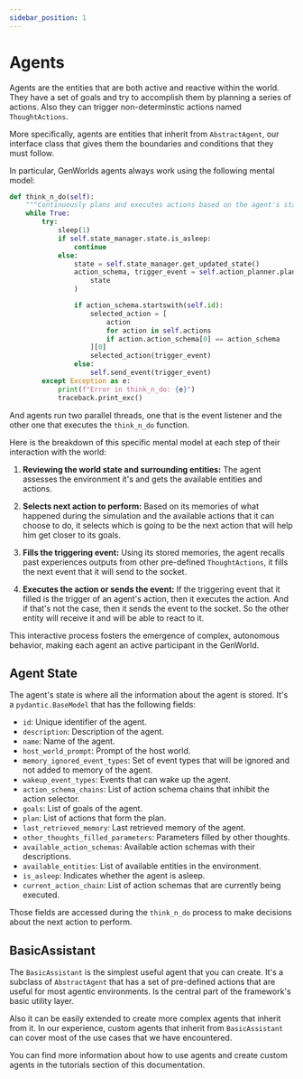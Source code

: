 ```yaml
---
sidebar_position: 1
---
```


# Agents

Agents are the entities that are both active and reactive within the world. They have a set of goals and try to accomplish them by planning a series of actions. Also they can trigger non-determinstic actions named `ThoughtActions`.

More specifically, agents are entities that inherit from `AbstractAgent`, our interface class that gives them the boundaries and conditions that they must follow.

In particular, GenWorlds agents always work using the following mental model:

```python
def think_n_do(self):
    """Continuously plans and executes actions based on the agent's state."""
    while True:
        try:
            sleep(1)
            if self.state_manager.state.is_asleep:
                continue
            else:
                state = self.state_manager.get_updated_state()
                action_schema, trigger_event = self.action_planner.plan_next_action(
                    state
                )

                if action_schema.startswith(self.id):
                    selected_action = [
                        action
                        for action in self.actions
                        if action.action_schema[0] == action_schema
                    ][0]
                    selected_action(trigger_event)
                else:
                    self.send_event(trigger_event)
        except Exception as e:
            print(f"Error in think_n_do: {e}")
            traceback.print_exc()
```

And agents run two parallel threads, one that is the event listener and the other one that executes the `think_n_do` function.

Here is the breakdown of this specific mental model at each step of their interaction with the world:

1. **Reviewing the world state and surrounding entities:** The agent assesses the environment it's and gets the available entities and actions.

2. **Selects next action to perform:** Based on its memories of what happened during the simulation and the available actions that it can choose to do, it selects which is going to be the next action that will help him get closer to its goals.

3. **Fills the triggering event:** Using its stored memories, the agent recalls past experiences outputs from other pre-defined `ThoughtActions`, it fills the next event that it will send to the socket.

4. **Executes the action or sends the event:** If the triggering event that it filled is the trigger of an agent's action, then it executes the action. And if that's not the case, then it sends the event to the socket. So the other entity will receive it and will be able to react to it.

This interactive process fosters the emergence of complex, autonomous behavior, making each agent an active participant in the GenWorld.

## Agent State

The agent's state is where all the information about the agent is stored. It's a `pydantic.BaseModel` that has the following fields:

* `id`: Unique identifier of the agent.
* `description`: Description of the agent.
* `name`: Name of the agent.
* `host_world_prompt`: Prompt of the host world.
* `memory_ignored_event_types`: Set of event types that will be ignored and not added to memory of the agent.
* `wakeup_event_types`: Events that can wake up the agent.
* `action_schema_chains`: List of action schema chains that inhibit the action selector.
* `goals`: List of goals of the agent.
* `plan`: List of actions that form the plan.
* `last_retrieved_memory`: Last retrieved memory of the agent.
* `other_thoughts_filled_parameters`: Parameters filled by other thoughts.
* `available_action_schemas`: Available action schemas with their descriptions.
* `available_entities`: List of available entities in the environment.
* `is_asleep`: Indicates whether the agent is asleep.
* `current_action_chain`: List of action schemas that are currently being executed.

Those fields are accessed during the `think_n_do` process to make decisions about the next action to perform.

## BasicAssistant

The `BasicAssistant` is the simplest useful agent that you can create. It's a subclass of `AbstractAgent` that has a set of pre-defined actions that are useful for most agentic environments. Is the central part of the framework's basic utility layer.

Also it can be easily extended to create more complex agents that inherit from it. In our experience, custom agents that inherit from `BasicAssistant` can cover most of the use cases that we have encountered.

You can find more information about how to use agents and create custom agents in the tutorials section of this documentation.
